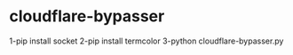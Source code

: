 # cloudflare-bypasser

1-pip install socket
2-pip install termcolor
3-python cloudflare-bypasser.py
